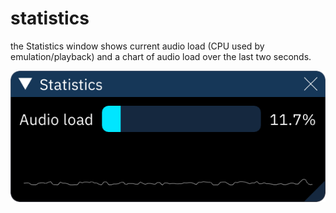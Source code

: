 # statistics

the Statistics window shows current audio load (CPU used by emulation/playback) and a chart of audio load over the last two seconds.

![statistics window](stats.png)
